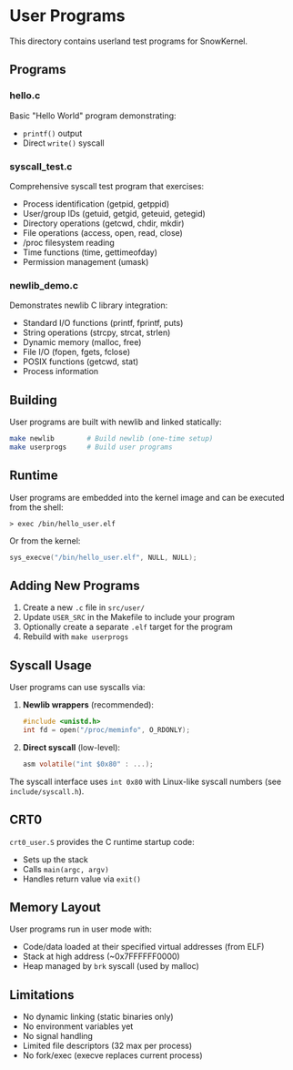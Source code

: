 # User Programs

This directory contains userland test programs for SnowKernel.

## Programs

### hello.c
Basic "Hello World" program demonstrating:
- `printf()` output
- Direct `write()` syscall

### syscall_test.c
Comprehensive syscall test program that exercises:
- Process identification (getpid, getppid)
- User/group IDs (getuid, getgid, geteuid, getegid)
- Directory operations (getcwd, chdir, mkdir)
- File operations (access, open, read, close)
- /proc filesystem reading
- Time functions (time, gettimeofday)
- Permission management (umask)

### newlib_demo.c
Demonstrates newlib C library integration:
- Standard I/O functions (printf, fprintf, puts)
- String operations (strcpy, strcat, strlen)
- Dynamic memory (malloc, free)
- File I/O (fopen, fgets, fclose)
- POSIX functions (getcwd, stat)
- Process information

## Building

User programs are built with newlib and linked statically:

```bash
make newlib        # Build newlib (one-time setup)
make userprogs     # Build user programs
```

## Runtime

User programs are embedded into the kernel image and can be executed from the shell:

```
> exec /bin/hello_user.elf
```

Or from the kernel:

```c
sys_execve("/bin/hello_user.elf", NULL, NULL);
```

## Adding New Programs

1. Create a new `.c` file in `src/user/`
2. Update `USER_SRC` in the Makefile to include your program
3. Optionally create a separate `.elf` target for the program
4. Rebuild with `make userprogs`

## Syscall Usage

User programs can use syscalls via:

1. **Newlib wrappers** (recommended):
   ```c
   #include <unistd.h>
   int fd = open("/proc/meminfo", O_RDONLY);
   ```

2. **Direct syscall** (low-level):
   ```c
   asm volatile("int $0x80" : ...);
   ```

The syscall interface uses `int 0x80` with Linux-like syscall numbers (see `include/syscall.h`).

## CRT0

`crt0_user.S` provides the C runtime startup code:
- Sets up the stack
- Calls `main(argc, argv)`
- Handles return value via `exit()`

## Memory Layout

User programs run in user mode with:
- Code/data loaded at their specified virtual addresses (from ELF)
- Stack at high address (~0x7FFFFFF0000)
- Heap managed by `brk` syscall (used by malloc)

## Limitations

- No dynamic linking (static binaries only)
- No environment variables yet
- No signal handling
- Limited file descriptors (32 max per process)
- No fork/exec (execve replaces current process)
